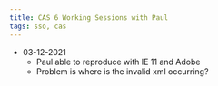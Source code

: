 ```yaml
---
title: CAS 6 Working Sessions with Paul
tags: sso, cas
---
```


- 03-12-2021
	- Paul able to reproduce with IE 11 and Adobe
	- Problem is where is the invalid xml occurring?